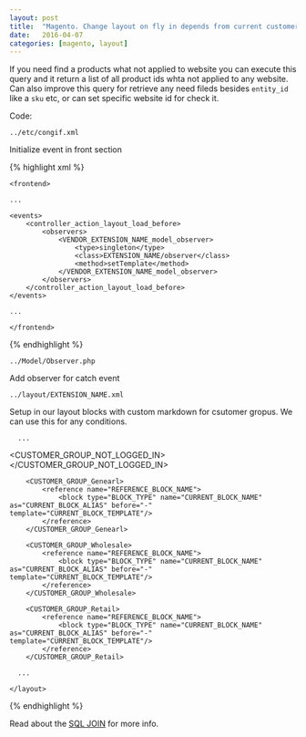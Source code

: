 ```yaml
---
layout: post
title:  "Magento. Change layout on fly in depends from current customer group."
date:   2016-04-07
categories: [magento, layout]
---
```

If you need find a products what not applied to website you can execute this query and it return a list of all product ids whta not applied to any website.
Can also improve this query for retrieve any need fileds besides `entity_id` like a `sku` etc, or can set specific website id for check it.

Code:

`../etc/congif.xml`

Initialize event in front section

{% highlight xml %}

    <frontend>
      
    ...

    <events>
        <controller_action_layout_load_before>
            <observers>
                <VENDOR_EXTENSION_NAME_model_observer>
                    <type>singleton</type>
                    <class>EXTENSION_NAME/observer</class>
                    <method>setTemplate</method>
                </VENDOR_EXTENSION_NAME_model_observer>
            </observers>
        </controller_action_layout_load_before>
    </events>	

    ...
      
    </frontend>
    
{% endhighlight %}

`../Model/Observer.php`

Add observer for catch event

<script src="https://gist.github.com/evgv/bdd418fd826d8bf07bff0fdb059d0bdd.js"></script>

`../layout/EXTENSION_NAME.xml`

Setup in our layout blocks with custom markdown for csutomer gropus. We can use this for any conditions.

  <layout version="1.0.0">
      
      ...
      
  <CUSTOMER_GROUP_NOT_LOGGED_IN>
            <reference name="REFERENCE_BLOCK_NAME">
                <block type="BLOCK_TYPE" name="CURRENT_BLOCK_NAME" as="CURRENT_BLOCK_ALIAS" before="-" template="CURRENT_BLOCK_TEMPLATE"/>
            </reference>
        </CUSTOMER_GROUP_NOT_LOGGED_IN>
            
        <CUSTOMER_GROUP_Genearl>
            <reference name="REFERENCE_BLOCK_NAME">
                <block type="BLOCK_TYPE" name="CURRENT_BLOCK_NAME" as="CURRENT_BLOCK_ALIAS" before="-" template="CURRENT_BLOCK_TEMPLATE"/>
            </reference>
        </CUSTOMER_GROUP_Genearl>
            
        <CUSTOMER_GROUP_Wholesale>
            <reference name="REFERENCE_BLOCK_NAME">
                <block type="BLOCK_TYPE" name="CURRENT_BLOCK_NAME" as="CURRENT_BLOCK_ALIAS" before="-" template="CURRENT_BLOCK_TEMPLATE"/>
            </reference>
        </CUSTOMER_GROUP_Wholesale>
            
        <CUSTOMER_GROUP_Retail>
            <reference name="REFERENCE_BLOCK_NAME">
                <block type="BLOCK_TYPE" name="CURRENT_BLOCK_NAME" as="CURRENT_BLOCK_ALIAS" before="-" template="CURRENT_BLOCK_TEMPLATE"/>
            </reference>
        </CUSTOMER_GROUP_Retail>
      
      ...
      
	</layout>
{% endhighlight %}

Read about the [SQL JOIN][sql-join] for more info.

[sql-join]: http://www.w3schools.com/sql/sql_join.asp
